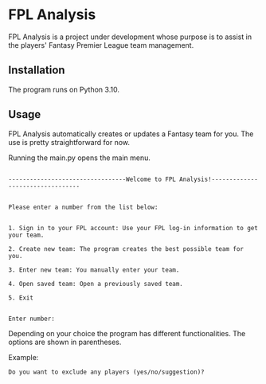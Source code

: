 # FPL Analysis

FPL Analysis is a project under development whose purpose is to assist in the players' Fantasy Premier League team management.

## Installation

The program runs on Python 3.10.

## Usage

FPL Analysis automatically creates or updates a Fantasy team for you. The use is pretty straightforward for now.

Running the main.py opens the main menu.

```

---------------------------------Welcome to FPL Analysis!---------------------------------


Please enter a number from the list below:


1. Sign in to your FPL account: Use your FPL log-in information to get your team.

2. Create new team: The program creates the best possible team for you.

3. Enter new team: You manually enter your team.

4. Open saved team: Open a previously saved team.

5. Exit


Enter number:
```

Depending on your choice the program has different functionalities. The options are shown in parentheses.

Example:

```
Do you want to exclude any players (yes/no/suggestion)?
```

